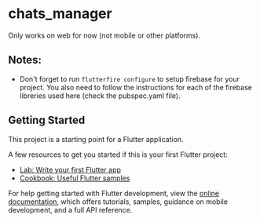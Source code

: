 # chats_manager

Only works on web for now (not mobile or other platforms).

## Notes:

- Don't forget to run `flutterfire configure` to setup firebase for your project. You also need to follow the instructions for each of the firebase libreries used here (check the pubspec.yaml file).

## Getting Started

This project is a starting point for a Flutter application.

A few resources to get you started if this is your first Flutter project:

- [Lab: Write your first Flutter app](https://docs.flutter.dev/get-started/codelab)
- [Cookbook: Useful Flutter samples](https://docs.flutter.dev/cookbook)

For help getting started with Flutter development, view the
[online documentation](https://docs.flutter.dev/), which offers tutorials,
samples, guidance on mobile development, and a full API reference.
